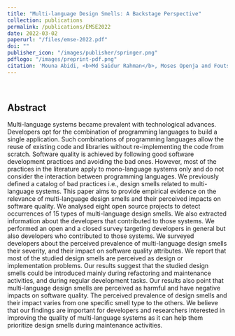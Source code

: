 ```yaml
---
title: "Multi-language Design Smells: A Backstage Perspective"
collection: publications
permalink: /publications/EMSE2022
date: 2022-03-02
paperurl: "/files/emse-2022.pdf"
doi: ""
publisher_icon: "/images/publisher/springer.png"
pdflogo: "/images/preprint-pdf.png"
citation: 'Mouna Abidi, <b>Md Saidur Rahman</b>, Moses Openja and Foutse Khomh, &quot;Multi-language Design Smells: A Backstage Perspective &quot;, <i>Empirical Software Engineering (<b>EMSE</b>)</i>. Volume 27, Article x, pages 56, 2022.'
---
```

<br>

## Abstract
Multi-language systems became prevalent with technological advances. Developers opt for the combination of programming languages to build a single application. Such combinations of programming languages allow the reuse of existing code and libraries without re-implementing the code from scratch. Software quality is achieved by following good software development practices and avoiding the bad ones. However, most of the practices in the literature apply to mono-language systems only and do not consider the interaction between programming languages. We previously defined a catalog of bad practices i.e., design smells related to multi-language systems. This paper aims to provide empirical evidence on the relevance of multi-language design smells and their perceived impacts on software quality. We analysed eight open source projects to detect occurrences of 15 types of multi-language design smells. We also extracted information about the developers that contributed to those systems. We performed an open and a closed survey targeting developers in general but also developers who contributed to those systems. We surveyed developers about the perceived prevalence of multi-language design smells their severity, and their impact on software quality attributes. We report that most of the studied design smells are perceived as design or implementation problems. Our results suggest that the studied design smells could be introduced mainly during refactoring and maintenance activities, and during regular development tasks. Our results also point that multi-language design smells are perceived as harmful and have negative impacts on software quality. The perceived prevalence of design smells and their impact varies from one specific smell type to the others. We believe that our findings are important for developers and researchers interested in improving the quality of multi-language systems as it can help them prioritize design smells during maintenance activities. 